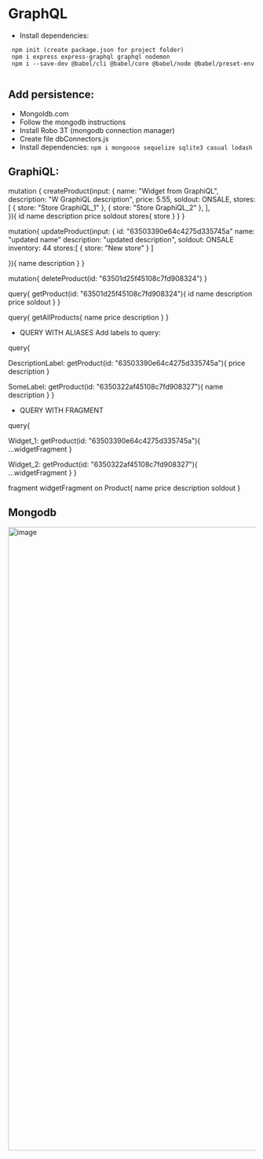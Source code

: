 # GraphQL
- Install dependencies:
```
 npm init (create package.json for project folder)
 npm i express express-graphql graphql nodemon
 npm i --save-dev @babel/cli @babel/core @babel/node @babel/preset-env
 
```

## Add persistence:
  - Mongoldb.com
  - Follow the mongodb instructions
  - Install Robo 3T (mongodb connection manager)
  - Create file dbConnectors.js
  - Install dependencies:
	`
	npm i mongoose sequelize sqlite3 casual lodash
	` 
 ## GraphiQL:
 
 mutation {
  createProduct(input: {
    name: "Widget from GraphiQL",
    description: "W GraphiQL description",
    price: 5.55,
    soldout: ONSALE,
    stores: [
      { store: "Store GraphiQL_1" },
      { store: "Store GraphiQL_2" },
    ],   
  }){
    	id
    	name
    	description
    	price
    	soldout
	    stores{
		    store
	    }
  }
}

mutation{
  updateProduct(input: {
    id: "63503390e64c4275d335745a"
    name: "updated name"
    description: "updated description",
    soldout: ONSALE
    inventory: 44
    stores:[
      {
        store: "New store"
      }
    ]
   
  }){
    name
    description
  }
}

mutation{
  deleteProduct(id: "63501d25f45108c7fd908324")
}

query{
  getProduct(id: "63501d25f45108c7fd908324"){
    	id
    	name
    	description
    	price
   	  soldout
  }
}

query{
  getAllProducts{
    name
    price
    description
  }
}

- QUERY WITH ALIASES
  Add labels to query:
  
query{
  
  DescriptionLabel: getProduct(id: "63503390e64c4275d335745a"){
    price
    description
  }
  
  SomeLabel: getProduct(id: "6350322af45108c7fd908327"){
    name
    description
  }
}

- QUERY WITH FRAGMENT

query{
  
  Widget_1: getProduct(id: "63503390e64c4275d335745a"){
		...widgetFragment
  }
  
  Widget_2: getProduct(id: "6350322af45108c7fd908327"){
		...widgetFragment
  }
}

fragment widgetFragment on Product{
  name
  price
  description
  soldout
}
  
## Mongodb
<img width="1268" alt="image" src="https://user-images.githubusercontent.com/45378000/196783089-505b3c1f-35e0-4012-9f77-a392c3b7d373.png">
